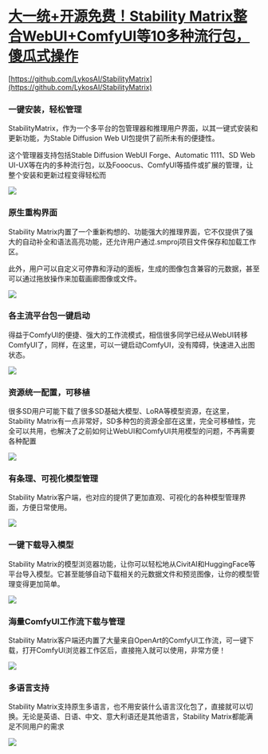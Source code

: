 # [大一统+开源免费！Stability Matrix整合WebUI+ComfyUI等10多种流行包，傻瓜式操作](https://github.com/jaaleng/jaaleng.github.io/issues/17)

[https://github.com/LykosAI/StabilityMatrix](https://github.com/LykosAI/StabilityMatrix)

### 一键安装，轻松管理

StabilityMatrix，作为一个多平台的包管理器和推理用户界面，以其一键式安装和更新功能，为Stable Diffusion Web UI包提供了前所未有的便捷性。

这个管理器支持包括Stable Diffusion WebUI Forge、Automatic 1111、SD Web UI-UX等在内的多种流行包，以及Fooocus、ComfyUI等插件或扩展的管理，让整个安装和更新过程变得轻松而

![](https://pic.imgdb.cn/item/66aa3461d9c307b7e948034d.webp)

### 原生重构界面

Stability Matrix内置了一个重新构想的、功能强大的推理界面，它不仅提供了强大的自动补全和语法高亮功能，还允许用户通过.smproj项目文件保存和加载工作区。

此外，用户可以自定义可停靠和浮动的面板，生成的图像包含兼容的元数据，甚至可以通过拖放操作来加载画廊图像或文件。

![](https://pic.imgdb.cn/item/66aa349ad9c307b7e9483895.webp)

### 各主流平台包一键启动

得益于ComfyUI的便捷、强大的工作流模式，相信很多同学已经从WebUI转移ComfyUI了，同样，在这里，可以一键启动ComfyUI，没有障碍，快速进入出图状态。

![](https://pic.imgdb.cn/item/66aa34c9d9c307b7e948679a.webp)

### 资源统一配置，可移植

很多SD用户可能下载了很多SD基础大模型、LoRA等模型资源，在这里，Stability Matrix有一点非常好，SD多种包的资源全部在这里，完全可移植性，完全可以共用，也解决了之前如何让WebUI和ComfyUI共用模型的问题，不再需要各种配置

![](https://pic.imgdb.cn/item/66aa3526d9c307b7e948b062.webp)

### 有条理、可视化模型管理

Stability Matrix客户端，也对应的提供了更加直观、可视化的各种模型管理界面，方便日常使用。

![](https://pic.imgdb.cn/item/66aa3556d9c307b7e949cc69.webp)

### 一键下载导入模型

Stability Matrix的模型浏览器功能，让你可以轻松地从CivitAI和HuggingFace等平台导入模型。它甚至能够自动下载相关的元数据文件和预览图像，让你的模型管理变得更加简单。

![](https://pic.imgdb.cn/item/66aa3591d9c307b7e94a7134.webp)

### 海量ComfyUI工作流下载与管理

Stability Matrix客户端还内置了大量来自OpenArt的ComfyUI工作流，可一键下载，打开ComfyUI浏览器工作区后，直接拖入就可以使用，非常方便！

![](https://pic.imgdb.cn/item/66aa35c0d9c307b7e94a9638.webp)

### 多语言支持

Stability Matrix支持原生多语言，也不用安装什么语言汉化包了，直接就可以切换。无论是英语、日语、中文、意大利语还是其他语言，Stability Matrix都能满足不同用户的需求

![](https://pic.imgdb.cn/item/66aa35ead9c307b7e94ab4f6.webp)





